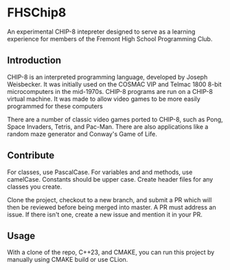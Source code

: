 
# FHSChip8

An experimental CHIP-8 intepreter designed to serve as a learning experience for members of the Fremont High School Programming Club.

## Introduction

CHIP-8 is an interpreted programming language, developed by Joseph Weisbecker. It was initially used on the COSMAC VIP and Telmac 1800 8-bit microcomputers in the mid-1970s. CHIP-8 programs are run on a CHIP-8 virtual machine. It was made to allow video games to be more easily programmed for these computers

There are a number of classic video games ported to CHIP-8, such as Pong, Space Invaders, Tetris, and Pac-Man. There are also applications like a random maze generator and Conway's Game of Life.

## Contribute

For classes, use PascalCase. For variables and and methods, use camelCase. Constants should be upper case. Create header files for any classes you create. 

Clone the project, checkout to a new branch, and submit a PR which will then be reviewed before being merged into master. A PR must address an issue. If there isn't one, create a new issue and mention it in your PR.

## Usage

With a clone of the repo, C++23, and CMAKE, you can run this project by manually using CMAKE build or use CLion. 

